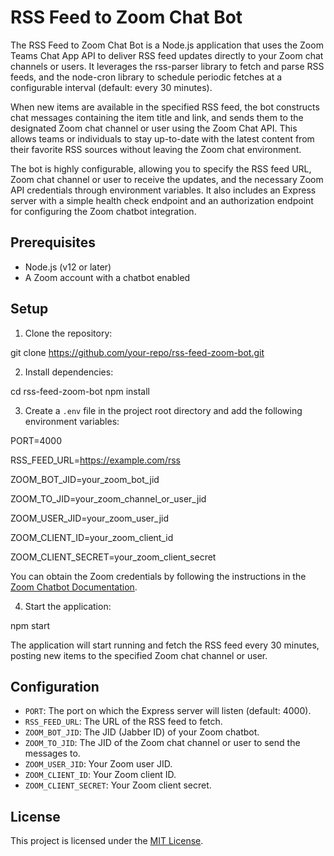# RSS Feed to Zoom Chat Bot

The RSS Feed to Zoom Chat Bot is a Node.js application that uses the Zoom Teams Chat App API to deliver RSS feed updates directly to your Zoom chat channels or users. It leverages the rss-parser library to fetch and parse RSS feeds, and the node-cron library to schedule periodic fetches at a configurable interval (default: every 30 minutes).

When new items are available in the specified RSS feed, the bot constructs chat messages containing the item title and link, and sends them to the designated Zoom chat channel or user using the Zoom Chat API. This allows teams or individuals to stay up-to-date with the latest content from their favorite RSS sources without leaving the Zoom chat environment.

The bot is highly configurable, allowing you to specify the RSS feed URL, Zoom chat channel or user to receive the updates, and the necessary Zoom API credentials through environment variables. It also includes an Express server with a simple health check endpoint and an authorization endpoint for configuring the Zoom chatbot integration.

## Prerequisites

- Node.js (v12 or later)
- A Zoom account with a chatbot enabled

## Setup

1. Clone the repository:

git clone https://github.com/your-repo/rss-feed-zoom-bot.git

2. Install dependencies:

cd rss-feed-zoom-bot npm install

3. Create a `.env` file in the project root directory and add the following environment variables:

PORT=4000  
  
RSS_FEED_URL=https://example.com/rss  
  
ZOOM_BOT_JID=your_zoom_bot_jid  
  
ZOOM_TO_JID=your_zoom_channel_or_user_jid  
  
ZOOM_USER_JID=your_zoom_user_jid  
  
ZOOM_CLIENT_ID=your_zoom_client_id  
  
ZOOM_CLIENT_SECRET=your_zoom_client_secret

You can obtain the Zoom credentials by following the instructions in the [Zoom Chatbot Documentation](https://developers.zoom.us/docs/team-chat-apps/create/).

4. Start the application:

npm start

The application will start running and fetch the RSS feed every 30 minutes, posting new items to the specified Zoom chat channel or user.

## Configuration

- `PORT`: The port on which the Express server will listen (default: 4000).
- `RSS_FEED_URL`: The URL of the RSS feed to fetch.
- `ZOOM_BOT_JID`: The JID (Jabber ID) of your Zoom chatbot.
- `ZOOM_TO_JID`: The JID of the Zoom chat channel or user to send the messages to.
- `ZOOM_USER_JID`: Your Zoom user JID.
- `ZOOM_CLIENT_ID`: Your Zoom client ID.
- `ZOOM_CLIENT_SECRET`: Your Zoom client secret.

## License

This project is licensed under the [MIT License](LICENSE).
